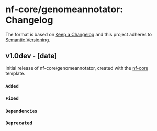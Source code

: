 # nf-core/genomeannotator: Changelog

The format is based on [Keep a Changelog](https://keepachangelog.com/en/1.0.0/)
and this project adheres to [Semantic Versioning](https://semver.org/spec/v2.0.0.html).

## v1.0dev - [date]

Initial release of nf-core/genomeannotator, created with the [nf-core](https://nf-co.re/) template.

### `Added`

### `Fixed`

### `Dependencies`

### `Deprecated`
